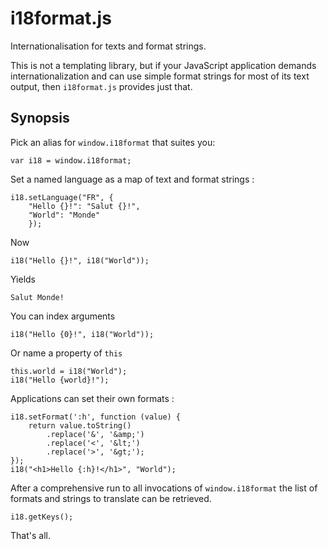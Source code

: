 i18format.js
===
Internationalisation for texts and format strings.

This is not a templating library, but if your JavaScript application demands internationalization and can use simple format strings for most of its text output, then `i18format.js` provides just that.

Synopsis
---
Pick an alias for `window.i18format` that suites you:

```
var i18 = window.i18format;
```

Set a named language as a map of text and format strings :

```
i18.setLanguage("FR", {
	"Hello {}!": "Salut {}!",
	"World": "Monde"
	});
```

Now

```
i18("Hello {}!", i18("World"));
```

Yields

```	
Salut Monde!
```

You can index arguments

```	
i18("Hello {0}!", i18("World"));
```

Or name a property of `this`

```	
this.world = i18("World");
i18("Hello {world}!");
```

Applications can set their own formats :

```	
i18.setFormat(':h', function (value) {
	return value.toString()
		.replace('&', '&amp;')
		.replace('<', '&lt;')
		.replace('>', '&gt;');	
});
i18("<h1>Hello {:h}!</h1>", "World");
```

After a comprehensive run to all invocations of `window.i18format` the list of formats and strings to translate can be retrieved.

```	
i18.getKeys();
```

That's all.